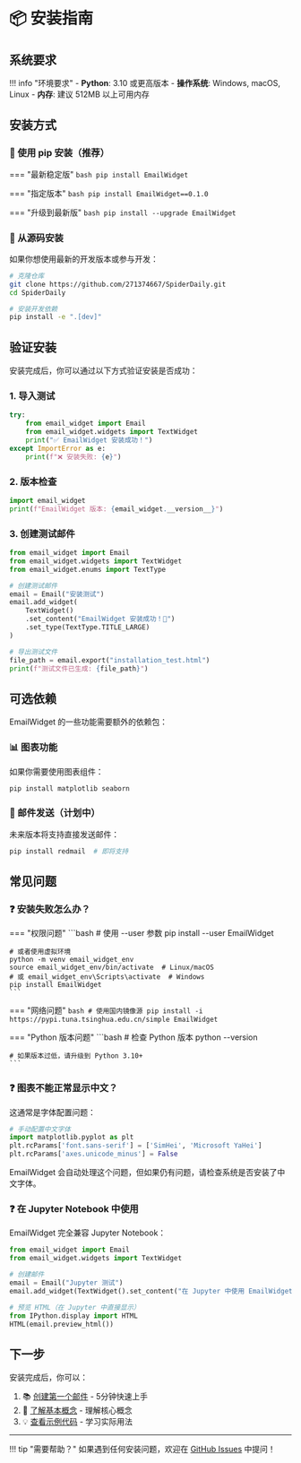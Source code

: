 # 📦 安装指南

## 系统要求

!!! info "环境要求"
    - **Python**: 3.10 或更高版本
    - **操作系统**: Windows, macOS, Linux
    - **内存**: 建议 512MB 以上可用内存

## 安装方式

### 🚀 使用 pip 安装（推荐）

=== "最新稳定版"
    ```bash
    pip install EmailWidget
    ```

=== "指定版本"
    ```bash
    pip install EmailWidget==0.1.0
    ```

=== "升级到最新版"
    ```bash
    pip install --upgrade EmailWidget
    ```

### 🔧 从源码安装

如果你想使用最新的开发版本或参与开发：

```bash
# 克隆仓库
git clone https://github.com/271374667/SpiderDaily.git
cd SpiderDaily

# 安装开发依赖
pip install -e ".[dev]"
```

## 验证安装

安装完成后，你可以通过以下方式验证安装是否成功：

### 1. 导入测试

```python
try:
    from email_widget import Email
    from email_widget.widgets import TextWidget
    print("✅ EmailWidget 安装成功！")
except ImportError as e:
    print(f"❌ 安装失败: {e}")
```

### 2. 版本检查

```python
import email_widget
print(f"EmailWidget 版本: {email_widget.__version__}")
```

### 3. 创建测试邮件

```python
from email_widget import Email
from email_widget.widgets import TextWidget
from email_widget.enums import TextType

# 创建测试邮件
email = Email("安装测试")
email.add_widget(
    TextWidget()
    .set_content("EmailWidget 安装成功！🎉")
    .set_type(TextType.TITLE_LARGE)
)

# 导出测试文件
file_path = email.export("installation_test.html")
print(f"测试文件已生成: {file_path}")
```

## 可选依赖

EmailWidget 的一些功能需要额外的依赖包：

### 📊 图表功能

如果你需要使用图表组件：

```bash
pip install matplotlib seaborn
```

### 📧 邮件发送（计划中）

未来版本将支持直接发送邮件：

```bash
pip install redmail  # 即将支持
```

## 常见问题

### ❓ 安装失败怎么办？

=== "权限问题"
    ```bash
    # 使用 --user 参数
    pip install --user EmailWidget
    
    # 或者使用虚拟环境
    python -m venv email_widget_env
    source email_widget_env/bin/activate  # Linux/macOS
    # 或 email_widget_env\Scripts\activate  # Windows
    pip install EmailWidget
    ```

=== "网络问题"
    ```bash
    # 使用国内镜像源
    pip install -i https://pypi.tuna.tsinghua.edu.cn/simple EmailWidget
    ```

=== "Python 版本问题"
    ```bash
    # 检查 Python 版本
    python --version
    
    # 如果版本过低，请升级到 Python 3.10+
    ```

### ❓ 图表不能正常显示中文？

这通常是字体配置问题：

```python
# 手动配置中文字体
import matplotlib.pyplot as plt
plt.rcParams['font.sans-serif'] = ['SimHei', 'Microsoft YaHei']
plt.rcParams['axes.unicode_minus'] = False
```

EmailWidget 会自动处理这个问题，但如果仍有问题，请检查系统是否安装了中文字体。

### ❓ 在 Jupyter Notebook 中使用

EmailWidget 完全兼容 Jupyter Notebook：

```python
from email_widget import Email
from email_widget.widgets import TextWidget

# 创建邮件
email = Email("Jupyter 测试")
email.add_widget(TextWidget().set_content("在 Jupyter 中使用 EmailWidget"))

# 预览 HTML（在 Jupyter 中直接显示）
from IPython.display import HTML
HTML(email.preview_html())
```

## 下一步

安装完成后，你可以：

1. 📚 [创建第一个邮件](first-email.md) - 5分钟快速上手
2. 📖 [了解基本概念](concepts.md) - 理解核心概念
3. 💡 [查看示例代码](../examples/basic.md) - 学习实际用法

---

!!! tip "需要帮助？"
    如果遇到任何安装问题，欢迎在 [GitHub Issues](https://github.com/271374667/SpiderDaily/issues) 中提问！ 